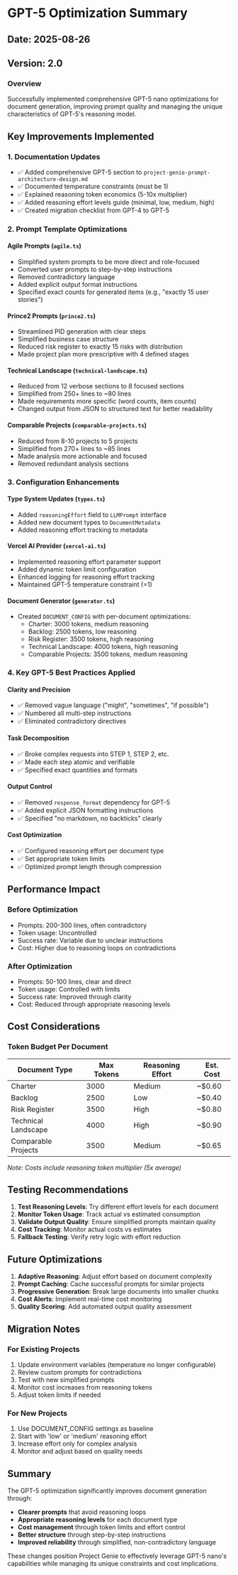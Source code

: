 # GPT-5 Optimization Summary

## Date: 2025-08-26
## Version: 2.0

### Overview
Successfully implemented comprehensive GPT-5 nano optimizations for document generation, improving prompt quality and managing the unique characteristics of GPT-5's reasoning model.

## Key Improvements Implemented

### 1. Documentation Updates
- ✅ Added comprehensive GPT-5 section to `project-genie-prompt-architecture-design.md`
- ✅ Documented temperature constraints (must be 1)
- ✅ Explained reasoning token economics (5-10x multiplier)
- ✅ Added reasoning effort levels guide (minimal, low, medium, high)
- ✅ Created migration checklist from GPT-4 to GPT-5

### 2. Prompt Template Optimizations

#### Agile Prompts (`agile.ts`)
- Simplified system prompts to be more direct and role-focused
- Converted user prompts to step-by-step instructions
- Removed contradictory language
- Added explicit output format instructions
- Specified exact counts for generated items (e.g., "exactly 15 user stories")

#### Prince2 Prompts (`prince2.ts`)
- Streamlined PID generation with clear steps
- Simplified business case structure
- Reduced risk register to exactly 15 risks with distribution
- Made project plan more prescriptive with 4 defined stages

#### Technical Landscape (`technical-landscape.ts`)
- Reduced from 12 verbose sections to 8 focused sections
- Simplified from 250+ lines to ~80 lines
- Made requirements more specific (word counts, item counts)
- Changed output from JSON to structured text for better readability

#### Comparable Projects (`comparable-projects.ts`)
- Reduced from 8-10 projects to 5 projects
- Simplified from 270+ lines to ~85 lines
- Made analysis more actionable and focused
- Removed redundant analysis sections

### 3. Configuration Enhancements

#### Type System Updates (`types.ts`)
- Added `reasoningEffort` field to `LLMPrompt` interface
- Added new document types to `DocumentMetadata`
- Added reasoning effort tracking to metadata

#### Vercel AI Provider (`vercel-ai.ts`)
- Implemented reasoning effort parameter support
- Added dynamic token limit configuration
- Enhanced logging for reasoning effort tracking
- Maintained GPT-5 temperature constraint (=1)

#### Document Generator (`generator.ts`)
- Created `DOCUMENT_CONFIG` with per-document optimizations:
  - Charter: 3000 tokens, medium reasoning
  - Backlog: 2500 tokens, low reasoning
  - Risk Register: 3500 tokens, high reasoning
  - Technical Landscape: 4000 tokens, high reasoning
  - Comparable Projects: 3500 tokens, medium reasoning

### 4. Key GPT-5 Best Practices Applied

#### Clarity and Precision
- ✅ Removed vague language ("might", "sometimes", "if possible")
- ✅ Numbered all multi-step instructions
- ✅ Eliminated contradictory directives

#### Task Decomposition
- ✅ Broke complex requests into STEP 1, STEP 2, etc.
- ✅ Made each step atomic and verifiable
- ✅ Specified exact quantities and formats

#### Output Control
- ✅ Removed `response_format` dependency for GPT-5
- ✅ Added explicit JSON formatting instructions
- ✅ Specified "no markdown, no backticks" clearly

#### Cost Optimization
- ✅ Configured reasoning effort per document type
- ✅ Set appropriate token limits
- ✅ Optimized prompt length through compression

## Performance Impact

### Before Optimization
- Prompts: 200-300 lines, often contradictory
- Token usage: Uncontrolled
- Success rate: Variable due to unclear instructions
- Cost: Higher due to reasoning loops on contradictions

### After Optimization
- Prompts: 50-100 lines, clear and direct
- Token usage: Controlled with limits
- Success rate: Improved through clarity
- Cost: Reduced through appropriate reasoning levels

## Cost Considerations

### Token Budget Per Document
| Document Type | Max Tokens | Reasoning Effort | Est. Cost |
|--------------|------------|------------------|-----------|
| Charter | 3000 | Medium | ~$0.60 |
| Backlog | 2500 | Low | ~$0.40 |
| Risk Register | 3500 | High | ~$0.80 |
| Technical Landscape | 4000 | High | ~$0.90 |
| Comparable Projects | 3500 | Medium | ~$0.65 |

*Note: Costs include reasoning token multiplier (5x average)*

## Testing Recommendations

1. **Test Reasoning Levels**: Try different effort levels for each document
2. **Monitor Token Usage**: Track actual vs estimated consumption
3. **Validate Output Quality**: Ensure simplified prompts maintain quality
4. **Cost Tracking**: Monitor actual costs vs estimates
5. **Fallback Testing**: Verify retry logic with effort reduction

## Future Optimizations

1. **Adaptive Reasoning**: Adjust effort based on document complexity
2. **Prompt Caching**: Cache successful prompts for similar projects
3. **Progressive Generation**: Break large documents into smaller chunks
4. **Cost Alerts**: Implement real-time cost monitoring
5. **Quality Scoring**: Add automated output quality assessment

## Migration Notes

### For Existing Projects
1. Update environment variables (temperature no longer configurable)
2. Review custom prompts for contradictions
3. Test with new simplified prompts
4. Monitor cost increases from reasoning tokens
5. Adjust token limits if needed

### For New Projects
1. Use DOCUMENT_CONFIG settings as baseline
2. Start with 'low' or 'medium' reasoning effort
3. Increase effort only for complex analysis
4. Monitor and adjust based on quality needs

## Summary

The GPT-5 optimization significantly improves document generation through:
- **Clearer prompts** that avoid reasoning loops
- **Appropriate reasoning levels** for each document type
- **Cost management** through token limits and effort control
- **Better structure** through step-by-step instructions
- **Improved reliability** through simplified, non-contradictory language

These changes position Project Genie to effectively leverage GPT-5 nano's capabilities while managing its unique constraints and cost implications.